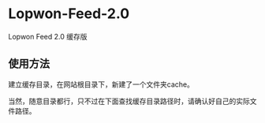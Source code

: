 # Lopwon-Feed-2.0
Lopwon Feed 2.0 缓存版

## 使用方法
建立缓存目录，在网站根目录下，新建了一个文件夹cache。

当然，随意目录都行，只不过在下面查找缓存目录路径时，请确认好自己的实际文件路径。
